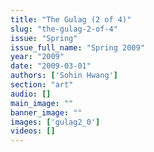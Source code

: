 ```yaml
---
title: "The Gulag (2 of 4)"
slug: "the-gulag-2-of-4"
issue: "Spring"
issue_full_name: "Spring 2009"
year: "2009"
date: "2009-03-01"
authors: ['Sohin Hwang']
section: "art"
audio: []
main_image: ""
banner_image: ""
images: ['gulag2_0']
videos: []
---
```

